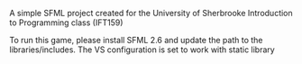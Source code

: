 A simple SFML project created for the University of Sherbrooke Introduction to Programming class (IFT159)

To run this game, please install SFML 2.6 and update the path to the libraries/includes.
The VS configuration is set to work with static library
